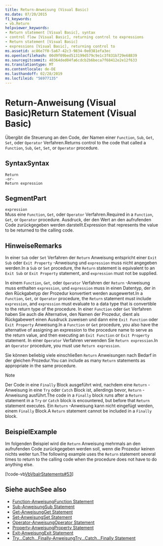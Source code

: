 ```yaml
---
title: Return-Anweisung (Visual Basic)
ms.date: 07/20/2015
f1_keywords:
- vb.Return
helpviewer_keywords:
- Return statement [Visual Basic], syntax
- control flow [Visual Basic], returning control to expressions
- Return statement [Visual Basic]
- expressions [Visual Basic], returning control to
ms.assetid: ac86e7f0-5a67-42c3-9834-0e0381efa3ec
ms.openlocfilehash: 00d9f09bed513199d579c9e1c3f831b729e68839
ms.sourcegitcommit: 40364ded04fa6cdcb2b6beca7f68412e2e12f633
ms.translationtype: MT
ms.contentlocale: de-DE
ms.lasthandoff: 02/28/2019
ms.locfileid: "56977135"
---
```

# <a name="return-statement-visual-basic"></a><span data-ttu-id="fe160-102">Return-Anweisung (Visual Basic)</span><span class="sxs-lookup"><span data-stu-id="fe160-102">Return Statement (Visual Basic)</span></span>
<span data-ttu-id="fe160-103">Übergibt die Steuerung an den Code, der Namen einer `Function`, `Sub`, `Get`, `Set`, oder `Operator` Verfahren.</span><span class="sxs-lookup"><span data-stu-id="fe160-103">Returns control to the code that called a `Function`, `Sub`, `Get`, `Set`, or `Operator` procedure.</span></span>  
  
## <a name="syntax"></a><span data-ttu-id="fe160-104">Syntax</span><span class="sxs-lookup"><span data-stu-id="fe160-104">Syntax</span></span>  
  
```  
Return  
-or-  
Return expression  
```  
  
## <a name="part"></a><span data-ttu-id="fe160-105">Segment</span><span class="sxs-lookup"><span data-stu-id="fe160-105">Part</span></span>  
 `expression`  
 <span data-ttu-id="fe160-106">Muss eine `Function`, `Get`, oder `Operator` Verfahren.</span><span class="sxs-lookup"><span data-stu-id="fe160-106">Required in a `Function`, `Get`, or `Operator` procedure.</span></span> <span data-ttu-id="fe160-107">Ausdruck, der den Wert an den aufrufenden Code zurückgegeben werden darstellt.</span><span class="sxs-lookup"><span data-stu-id="fe160-107">Expression that represents the value to be returned to the calling code.</span></span>  
  
## <a name="remarks"></a><span data-ttu-id="fe160-108">Hinweise</span><span class="sxs-lookup"><span data-stu-id="fe160-108">Remarks</span></span>  
 <span data-ttu-id="fe160-109">In einer `Sub` oder `Set` Verfahren der `Return` Anweisung entspricht einer `Exit Sub` oder `Exit Property` -Anweisung und `expression` muss nicht angegeben werden.</span><span class="sxs-lookup"><span data-stu-id="fe160-109">In a `Sub` or `Set` procedure, the `Return` statement is equivalent to an `Exit Sub` or `Exit Property` statement, and `expression` must not be supplied.</span></span>  
  
 <span data-ttu-id="fe160-110">In einem `Function`, `Get`, oder `Operator` Verfahren der `Return` -Anweisung muss enthalten `expression`, und `expression` muss in einen Datentyp, der in den Rückgabetyp der Prozedur konvertiert werden ausgewertet.</span><span class="sxs-lookup"><span data-stu-id="fe160-110">In a `Function`, `Get`, or `Operator` procedure, the `Return` statement must include `expression`, and `expression` must evaluate to a data type that is convertible to the return type of the procedure.</span></span> <span data-ttu-id="fe160-111">In einer `Function` oder `Get` Verfahren haben Sie auch die Alternative, den Namen der Prozedur, dient als Rückgabewert einen Ausdruck zuweisen und dann eine `Exit Function` oder `Exit Property` Anweisung.</span><span class="sxs-lookup"><span data-stu-id="fe160-111">In a `Function` or `Get` procedure, you also have the alternative of assigning an expression to the procedure name to serve as the return value, and then executing an `Exit Function` or `Exit Property` statement.</span></span> <span data-ttu-id="fe160-112">In einer `Operator` Verfahren verwenden Sie `Return expression`.</span><span class="sxs-lookup"><span data-stu-id="fe160-112">In an `Operator` procedure, you must use `Return expression`.</span></span>  
  
 <span data-ttu-id="fe160-113">Sie können beliebig viele einschließen `Return` Anweisungen nach Bedarf in der gleichen Prozedur.</span><span class="sxs-lookup"><span data-stu-id="fe160-113">You can include as many `Return` statements as appropriate in the same procedure.</span></span>  
  
> [!NOTE]
>  <span data-ttu-id="fe160-114">Der Code in eine `Finally` Block ausgeführt wird, nachdem eine `Return` -Anweisung in eine `Try` oder `Catch` Block ist, allerdings bevor, `Return` -Anweisung ausführt.</span><span class="sxs-lookup"><span data-stu-id="fe160-114">The code in a `Finally` block runs after a `Return` statement in a `Try` or `Catch` block is encountered, but before that `Return` statement executes.</span></span> <span data-ttu-id="fe160-115">Ein `Return` -Anweisung kann nicht eingefügt werden, einem `Finally` Block.</span><span class="sxs-lookup"><span data-stu-id="fe160-115">A `Return` statement cannot be included in a `Finally` block.</span></span>  
  
## <a name="example"></a><span data-ttu-id="fe160-116">Beispiel</span><span class="sxs-lookup"><span data-stu-id="fe160-116">Example</span></span>  
 <span data-ttu-id="fe160-117">Im folgenden Beispiel wird die `Return` Anweisung mehrmals an den aufrufenden Code zurückgegeben werden soll, wenn die Prozedur keinen nichts weiter tun.</span><span class="sxs-lookup"><span data-stu-id="fe160-117">The following example uses the `Return` statement several times to return to the calling code when the procedure does not have to do anything else.</span></span>  
  
 [!code-vb[VbVbalrStatements#53](~/samples/snippets/visualbasic/VS_Snippets_VBCSharp/VbVbalrStatements/VB/Class1.vb#53)]  
  
## <a name="see-also"></a><span data-ttu-id="fe160-118">Siehe auch</span><span class="sxs-lookup"><span data-stu-id="fe160-118">See also</span></span>
- [<span data-ttu-id="fe160-119">Function-Anweisung</span><span class="sxs-lookup"><span data-stu-id="fe160-119">Function Statement</span></span>](../../../visual-basic/language-reference/statements/function-statement.md)
- [<span data-ttu-id="fe160-120">Sub-Anweisung</span><span class="sxs-lookup"><span data-stu-id="fe160-120">Sub Statement</span></span>](../../../visual-basic/language-reference/statements/sub-statement.md)
- [<span data-ttu-id="fe160-121">Get-Anweisung</span><span class="sxs-lookup"><span data-stu-id="fe160-121">Get Statement</span></span>](../../../visual-basic/language-reference/statements/get-statement.md)
- [<span data-ttu-id="fe160-122">Set-Anweisung</span><span class="sxs-lookup"><span data-stu-id="fe160-122">Set Statement</span></span>](../../../visual-basic/language-reference/statements/set-statement.md)
- [<span data-ttu-id="fe160-123">Operator-Anweisung</span><span class="sxs-lookup"><span data-stu-id="fe160-123">Operator Statement</span></span>](../../../visual-basic/language-reference/statements/operator-statement.md)
- [<span data-ttu-id="fe160-124">Property-Anweisung</span><span class="sxs-lookup"><span data-stu-id="fe160-124">Property Statement</span></span>](../../../visual-basic/language-reference/statements/property-statement.md)
- [<span data-ttu-id="fe160-125">Exit-Anweisung</span><span class="sxs-lookup"><span data-stu-id="fe160-125">Exit Statement</span></span>](../../../visual-basic/language-reference/statements/exit-statement.md)
- [<span data-ttu-id="fe160-126">Try...Catch...Finally-Anweisung</span><span class="sxs-lookup"><span data-stu-id="fe160-126">Try...Catch...Finally Statement</span></span>](../../../visual-basic/language-reference/statements/try-catch-finally-statement.md)
